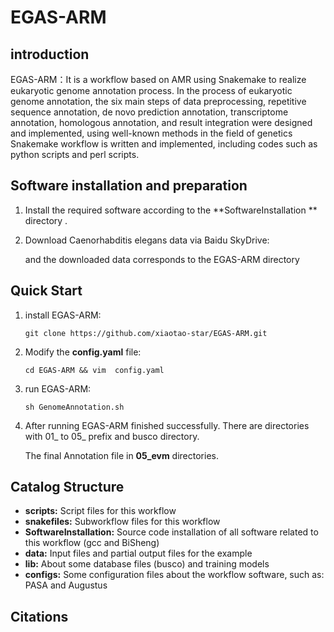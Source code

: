 # EGAS-ARM
## introduction

EGAS-ARM：It is a workflow based on AMR using Snakemake to realize eukaryotic genome annotation process. In the process of eukaryotic genome annotation, the six main steps of data preprocessing, repetitive sequence annotation, de novo prediction annotation, transcriptome annotation, homologous annotation, and result integration were designed and implemented, using well-known methods in the field of genetics Snakemake workflow is written and implemented, including codes such as python scripts and perl scripts.

## Software installation and preparation

1. Install the required software according to the   **SoftwareInstallation ** directory .

2. Download Caenorhabditis elegans data via Baidu SkyDrive:

   and the downloaded data corresponds to the EGAS-ARM directory

## Quick Start

1. install EGAS-ARM:

   ```
   git clone https://github.com/xiaotao-star/EGAS-ARM.git
   ```

2. Modify the **config.yaml** file:

   ```
   cd EGAS-ARM && vim  config.yaml 
   ```

3. run EGAS-ARM:

   ```
   sh GenomeAnnotation.sh
   ```

4. After running EGAS-ARM finished successfully. There are directories with 01_ to 05_ prefix and busco directory.

   The final Annotation file in **05_evm** directories.

## Catalog  Structure

- **scripts:**  Script files for this workflow
- **snakefiles:** Subworkflow files for this workflow
- **SoftwareInstallation:** Source code installation of all software related to this workflow (gcc and BiSheng)
- **data:** Input files and partial output files for the example
- **lib:** About some database files (busco) and training models
- **configs:** Some configuration files about the workflow software, such as: PASA and Augustus

## Citations



